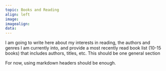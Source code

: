 ```yaml
---
topic: Books and Reading
align: left
image:
imagealign:
data: 
---
```

I am going to write here about my interests in reading, the authors and genres I am currently into, and provide a most recently read book list (10-15 books) that includes authors, titles, etc. This should be one general section

For now, using markdown headers should be enough. 